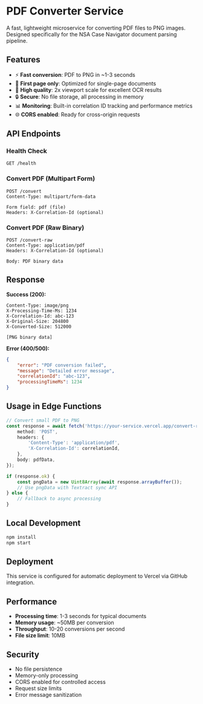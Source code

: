 # PDF Converter Service

A fast, lightweight microservice for converting PDF files to PNG images. Designed specifically for the NSA Case Navigator document parsing pipeline.

## Features

- ⚡ **Fast conversion**: PDF to PNG in ~1-3 seconds
- 🎯 **First page only**: Optimized for single-page documents
- 📏 **High quality**: 2x viewport scale for excellent OCR results
- 🔒 **Secure**: No file storage, all processing in memory
- 📊 **Monitoring**: Built-in correlation ID tracking and performance metrics
- 🌐 **CORS enabled**: Ready for cross-origin requests

## API Endpoints

### Health Check

```
GET /health
```

### Convert PDF (Multipart Form)

```
POST /convert
Content-Type: multipart/form-data

Form field: pdf (file)
Headers: X-Correlation-Id (optional)
```

### Convert PDF (Raw Binary)

```
POST /convert-raw
Content-Type: application/pdf
Headers: X-Correlation-Id (optional)

Body: PDF binary data
```

## Response

**Success (200):**

```
Content-Type: image/png
X-Processing-Time-Ms: 1234
X-Correlation-Id: abc-123
X-Original-Size: 204800
X-Converted-Size: 512000

[PNG binary data]
```

**Error (400/500):**

```json
{
    "error": "PDF conversion failed",
    "message": "Detailed error message",
    "correlationId": "abc-123",
    "processingTimeMs": 1234
}
```

## Usage in Edge Functions

```typescript
// Convert small PDF to PNG
const response = await fetch('https://your-service.vercel.app/convert-raw', {
    method: 'POST',
    headers: {
        'Content-Type': 'application/pdf',
        'X-Correlation-Id': correlationId,
    },
    body: pdfData,
});

if (response.ok) {
    const pngData = new Uint8Array(await response.arrayBuffer());
    // Use pngData with Textract sync API
} else {
    // Fallback to async processing
}
```

## Local Development

```bash
npm install
npm start
```

## Deployment

This service is configured for automatic deployment to Vercel via GitHub integration.

## Performance

- **Processing time**: 1-3 seconds for typical documents
- **Memory usage**: ~50MB per conversion
- **Throughput**: 10-20 conversions per second
- **File size limit**: 10MB

## Security

- No file persistence
- Memory-only processing
- CORS enabled for controlled access
- Request size limits
- Error message sanitization
